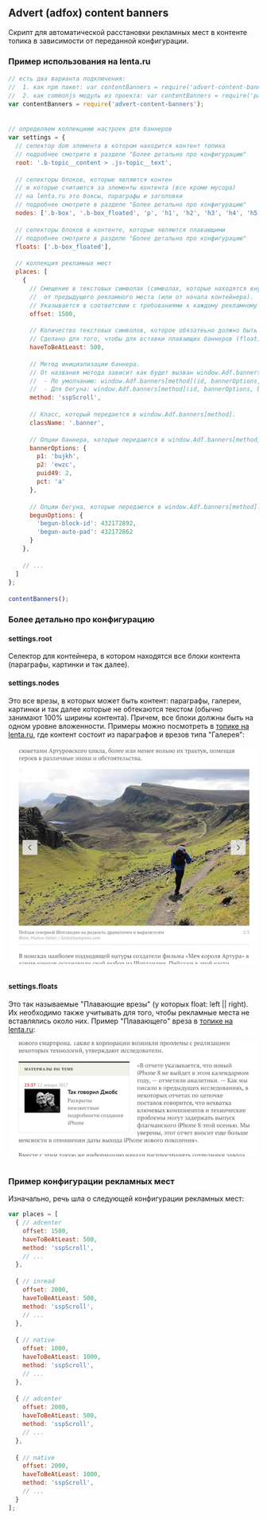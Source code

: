 ## Advert (adfox) content banners
Скрипт для автоматической расстановки рекламных мест в контенте топика в зависимости от переданной конфигурации.


### Пример использования на lenta.ru
```javascript
// есть два варианта подключения:
//  1. как npm пакет: var contentBanners = require('advert-content-banners');
//  2. как commonjs модуль из проекта: var contentBanners = require('path/to/advert-content-banners-index');
var contentBanners = require('advert-content-banners');


// определяем коллекциию настроек для баннеров
var settings = {
  // селектор dom элемента в котором находится контент топика
  // подробнее смотрите в разделе "Более детально про конфигурацию"
  root: '.b-topic__content > .js-topic__text',

  // селекторы блоков, которые являются контен
  // и которые считаются за элементы контента (все кроме мусора)
  // на lenta.ru это боксы, параграфы и заголовки
  // подробнее смотрите в разделе "Более детально про конфигурацию"
  nodes: ['.b-box', '.b-box_floated', 'p', 'h1', 'h2', 'h3', 'h4', 'h5', 'h6'],

  // селекторы блоков в контенте, которые являются плавающими
  // подробнее смотрите в разделе "Более детально про конфигурацию"
  floats: ['.b-box_floated'],

  // коллекция рекламных мест
  places: [
    {
      // Смещение в текстовых символах (символах, которые находятся внутри p)
      //  от предыдущего рекламного места (или от начала контейнера).
      // Указывается в соответсвии с требованиями к каждому рекламному месту.
      offset: 1500,

      // Количество текстовых символов, которое обязатеьно должно быть доступно после текущего рекламного места.
      // Сделано для того, чтобы для вставки плавающих баннеров (float) было достаточно место.
      haveToBeAtLeast: 500,

      // Метод инициализации баннера.
      // От названия метода зависит как будет вызван window.Adf.banners[method].
      //  - По умолчанию: window.Adf.banners[method](id, bannerOptions, className);
      //  - Для бегуна: window.Adf.banners[method](id, bannerOptions, begunOptions, className);
      method: 'sspScroll',

      // Класс, который передается в window.Adf.banners[method].
      className: '.banner',

      // Опции баннера, которые передаются в window.Adf.banners[method].
      bannerOptions: {
        p1: 'bujkh',
        p2: 'ewzc',
        puid49: 2,
        pct: 'a'
      },

      // Опции бегуна, которые передаются в window.Adf.banners[method].
      begunOptions: {
        'begun-block-id': 432172892,
        'begun-auto-pad': 432172862
      }
    },

    // ...
  ]
};

contentBanners();
```

### Более детально про конфигурацию
#### settings.root
Селектор для контейнера, в котором находятся все блоки контента (параграфы, картинки и так далее).

#### settings.nodes
Это все врезы, в которых может быть контент: параграфы, галереи, картинки и так далее которые не обтекаются текстом (обычно занимают 100% ширины контента).
Причем, все блоки должны быть на одном уровне вложенности.
Примеры можно посмотреть в [топике на lenta.ru](https://lenta.ru/articles/2017/05/03/kingarthurplaces/), где контент состоит из параграфов и врезов типа "Галерея":
<br/><br/><img align="center" src="docs/sample-settings-nodes.png"/><br/><br/>

#### settings.floats
Это так называемые "Плавающие врезы" (у которых float: left || right).
Их необходимо также учитывать для того, чтобы рекламные места не вставлялись около них.
Пример "Плавающего" вреза в [топике на lenta.ru](https://lenta.ru/news/2017/05/03/iphone/):
<br/><br/><img align="center" src="docs/sample-settings-floats.png"/><br/><br/>

### Пример конфигурации рекламных мест
Изначально, речь шла о следующей конфигурации рекламных мест:
```javascript
var places = [
  { // adcenter
    offset: 1500,
    haveToBeAtLeast: 500,
    method: 'sspScroll',
    // ...
  },

  { // inread
    offset: 2000,
    haveToBeAtLeast: 500,
    method: 'sspScroll',
    // ...
  },

  { // native
    offset: 1000,
    haveToBeAtLeast: 1000,
    method: 'sspScroll',
    // ...
  },

  { // adcenter
    offset: 2000,
    haveToBeAtLeast: 500,
    method: 'sspScroll',
    // ...
  },

  { // native
    offset: 2000,
    haveToBeAtLeast: 1000,
    method: 'sspScroll',
    // ...
  }
];
```
